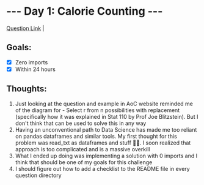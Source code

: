 # --- Day 1: Calorie Counting ---


[Question Link](https://adventofcode.com/2022/day/1) | 

## Goals:

- [x] Zero imports
- [x] Within 24 hours

## Thoughts:

1. Just looking at the question and example in AoC website reminded me of the diagram for - Select r from n 
possibilities with replacement (specifically how it was explained in Stat 110 by Prof Joe Blitzstein). But I don't think
that can be used to solve this in any way
2. Having an unconventional path to Data Science has made me too reliant on pandas dataframes and similar tools. My 
first thought for this problem was read_txt as dataframes and stuff 🤦🏻‍. I soon realized that approach is too complicated
and is a massive overkill
3. What I ended up doing was implementing a solution with 0 imports and I think that should be one of my goals for this
challenge
4. I should figure out how to add a checklist to the README file in every question directory
